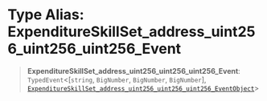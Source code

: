 # Type Alias: ExpenditureSkillSet\_address\_uint256\_uint256\_uint256\_Event

> **ExpenditureSkillSet\_address\_uint256\_uint256\_uint256\_Event**: `TypedEvent`\<\[`string`, `BigNumber`, `BigNumber`, `BigNumber`\], [`ExpenditureSkillSet_address_uint256_uint256_uint256_EventObject`](../interfaces/ExpenditureSkillSet_address_uint256_uint256_uint256_EventObject.md)\>

